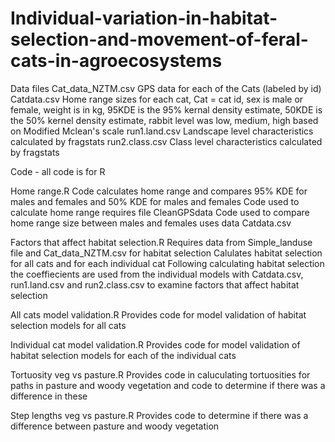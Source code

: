# Individual-variation-in-habitat-selection-and-movement-of-feral-cats-in-agroecosystems

Data files
Cat_data_NZTM.csv
  GPS data for each of the Cats (labeled by id) 
Catdata.csv
  Home range sizes for each cat, Cat = cat id, sex is male or female, weight is in kg, 95KDE is the 95% kernal density estimate, 50KDE is the 50% kernel density estimate, rabbit level was low, medium, high based on Modified Mclean's scale
run1.land.csv
  Landscape level characteristics calculated by fragstats
run2.class.csv
  Class level characteristics calculated by fragstats

Code - all code is for R

Home range.R
  Code calculates home range and compares 95% KDE for males and females and 50% KDE for males and females
  Code used to calculate home range requires file CleanGPSdata
  Code used to compare home range size between males and females uses data Catdata.csv

Factors that affect habitat selection.R
  Requires data from Simple_landuse file and Cat_data_NZTM.csv for habitat selection
  Calulates habitat selection for all cats and for each individual cat
  Following calculating habitat selection the coeffiecients are used from the individual models with Catdata.csv, run1.land.csv and run2.class.csv to examine factors that affect habitat selection

All cats model validation.R
  Provides code for model validation of habitat selection models for all cats

Individual cat model validation.R
  Provides code for model validation of habitat selection models for each of the individual cats

Tortuosity veg vs pasture.R
  Provides code in caluculating tortuosities for paths in pasture and woody vegetation and code to determine if there was a difference in these

Step lengths veg vs pasture.R
  Provides code to determine if there was a difference between pasture and woody vegetation
  


  

  
